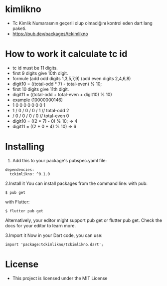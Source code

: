 # kimlikno
- Tc Kimlik Numarasının geçerli olup olmadığını kontrol eden dart lang paketi.
- https://pub.dev/packages/tckimlikno

# How to work it calculate tc id

- tc id must be 11 digits.
- first 9 digits give 10th digit. 
- formule (add odd digits 1,3,5,7,9) (add even digits 2,4,6,8)
- digit10 = ((total-odd * 7) - total-even) % 10;
- first 10 digits give 11th digit.
-  digit11 = ((total-odd + total-even + digit10) % 10)
- example (10000000146)
- 1 0 0 0 0 0 0 0 1
- 1 / 0 / 0 / 0 / 1 // total-odd 2
- / 0 / 0 / 0 / 0  // total-even 0
- digit10 = ((2 * 7) - 0) % 10; => 4
- digit11 = ((2 + 0 + 4) % 10) => 6

# Installing

1. Add this to your package's pubspec.yaml file:
```
dependencies:
  tckimlikno: ^0.1.0
  ```
2.Install it
You can install packages from the command line: with pub:
```
$ pub get
```
with Flutter:
```
$ flutter pub get
```
Alternatively, your editor might support pub get or flutter pub get. Check the docs for your editor to learn more.

3.Import it Now in your Dart code, you can use:
```
import 'package:tckimlikno/tckimlikno.dart';
```
# License
- This project is licensed under the MIT License